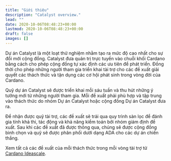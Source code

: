 ```yaml
---
title: "Giới thiệu"
description: "Catalyst overview."
lead: ""
date: 2020-10-06T08:48:23+00:00
lastmod: 2020-10-06T08:48:23+00:00
draft: false
images: []
---
```


Dự án Catalyst là một loạt thử nghiệm nhằm tạo ra mức độ cao nhất cho sự đổi mới cộng đồng. Catalyst đưa quản trị trực tuyến vào chuỗi khối Cardano bằng cách cho phép cộng đồng tự xác định các ưu tiên để phát triển. Đồng thời cho phép những người tham gia triển khai tài trợ cho các đề xuất giải quyết các thách thức và tận dụng các cơ hội phát sinh trong vòng đời của Cardano.

Quỹ dự án Catalyst sẽ được triển khai mỗi sáu tuần và thu hút những ý tưởng mới từ những người tham gia. Mỗi đề xuất phải phù hợp và tập trung vào thách thức do nhóm Dự án Catalyst hoặc cộng đồng Dự án Catalyst đưa ra.

Để nhận được quỹ tài trợ, các đề xuất sẽ trải qua quy trình sàn lọc để đánh gia tính khả thi, tác động và khả năng kiểm toán bởi nhóm giám định đề xuất. Sau khi các đề xuất đã được thông qua, chúng sẽ được cộng đồng bình chọn và quỹ sẽ được phân phối dưới dạng ADA cho các dự án chiến thắng.

Xem tất cả các đề xuất của mỗi thách thức trong mỗi vòng tài trợ từ [Cardano Ideascale](https://cardano.ideascale.com/a/index).
